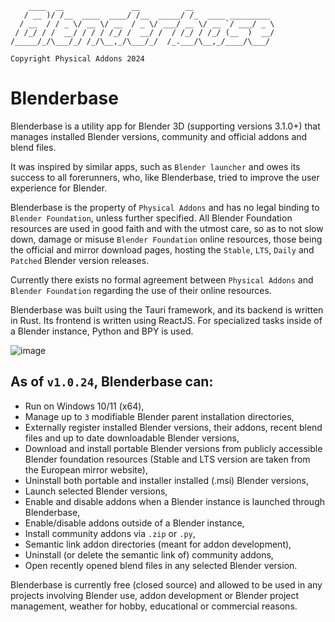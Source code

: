 ```
    ____  __               __          __                  
   / __ )/ /__  ____  ____/ /__  _____/ /_  ____ _________ 
  / __  / / _ \/ __ \/ __  / _ \/ ___/ __ \/ __ `/ ___/ _ \
 / /_/ / /  __/ / / / /_/ /  __/ /  / /_/ / /_/ (__  )  __/
/_____/_/\___/_/ /_/\__,_/\___/_/  /_.___/\__,_/____/\___/ 

Copyright Physical Addons 2024
```

# Blenderbase

Blenderbase is a utility app for Blender 3D (supporting versions 3.1.0+) that manages installed Blender versions, community and official addons and blend files.

It was inspired by similar apps, such as `Blender launcher` and owes its success to all forerunners, who, like Blenderbase, tried to improve the user experience for Blender.

Blenderbase is the property of `Physical Addons` and has no legal binding to `Blender Foundation`, unless further specified. All Blender Foundation resources are used in good faith and with the utmost care, so as to not slow down, damage or misuse `Blender Foundation` online resources, those being the official and mirror download pages, hosting the `Stable`, `LTS`, `Daily` and `Patched` Blender version releases. 

Currently there exists no formal agreement between `Physical Addons` and `Blender Foundation` regarding the use of their online resources.

Blenderbase was built using the Tauri framework, and its backend is written in Rust. Its frontend is written using ReactJS. For specialized tasks inside of a Blender instance, Python and BPY is used.

![image](https://github.com/PhysicalAddons/blenderbase-public/assets/60788469/3c6f0b9c-be83-4d90-82e5-cb20069a2f82)

## As of `v1.0.24`, Blenderbase can:
- Run on Windows 10/11 (x64),
- Manage up to `3` modifiable Blender parent installation directories,
- Externally register installed Blender versions, their addons, recent blend files and up to date downloadable Blender versions,
- Download and install portable Blender versions from publicly accessible Blender foundation resources (Stable and LTS version are taken from the European mirror website),
- Uninstall both portable and installer installed (.msi) Blender versions,
- Launch selected Blender versions, 
- Enable and disable addons when a Blender instance is launched through Blenderbase,
- Enable/disable addons outside of a Blender instance,
- Install community addons via `.zip` or `.py`,
- Semantic link addon directories (meant for addon development),
- Uninstall (or delete the semantic link of) community addons,
- Open recently opened blend files in any selected Blender version.

Blenderbase is currently free (closed source) and allowed to be used in any projects involving Blender use, addon development or Blender project management, weather for hobby, educational or commercial reasons.

